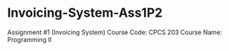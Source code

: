 # Invoicing-System-Ass1P2
Assignment #1 (Invoicing System) Course Code: CPCS 203 Course Name: Programming II
